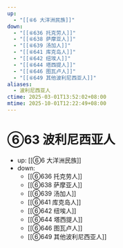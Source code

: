 ```yaml
---
up:
  - "[[⑥6 大洋洲民族]]"
down:
  - "[[⑥636 托克劳人]]"
  - "[[⑥638 萨摩亚人]]"
  - "[[⑥639 汤加人]]"
  - "[[⑥641 库克岛人]]"
  - "[[⑥642 纽埃人]]"
  - "[[⑥644 塔西提人]]"
  - "[[⑥646 图瓦卢人]]"
  - "[[⑥649 其他波利尼西亚人]]"
aliases:
  - 波利尼西亚人
ctime: 2025-03-01T13:52:02+08:00
mtime: 2025-10-01T12:22:49+08:00
---
```


# ⑥63 波利尼西亚人

- up: [[⑥6 大洋洲民族]]
- down:	
	- [[⑥636 托克劳人]]
	- [[⑥638 萨摩亚人]]
	- [[⑥639 汤加人]]
	- [[⑥641 库克岛人]]
	- [[⑥642 纽埃人]]
	- [[⑥644 塔西提人]]
	- [[⑥646 图瓦卢人]]
	- [[⑥649 其他波利尼西亚人]]
	
